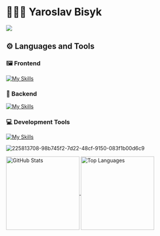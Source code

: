 # 🧑🏻‍💻 Yaroslav Bisyk
<img src="https://www.codewars.com/users/montegray/badges/large"/>

## ⚙️ Languages and Tools

### 🖼️ Frontend

[![My Skills](https://skillicons.dev/icons?i=js,ts,vue,nuxtjs,pinia,react,nextjs,redux,html,css,sass,vuetify,tailwind,bootstrap,styledcomponents	)](https://skillicons.dev)

### 🔨 Backend

[![My Skills](https://skillicons.dev/icons?i=nodejs,express,nestjs,prisma,mongodb,mysql,postgres	)](https://skillicons.dev)

### 💻 Development Tools

[![My Skills](https://skillicons.dev/icons?i=docker,vite,npm,git,vscode,figma	)](https://skillicons.dev)

![225813708-98b745f2-7d22-48cf-9150-083f1b00d6c9](https://github.com/user-attachments/assets/fd1be445-5b5d-4402-ac2f-3391708ee5cd)

  <!-- GitHub Profile Stats -->
  <a href="https://github.com/Bisyk">
    <img height=200 align="center" src="https://github-readme-stats.vercel.app/api?username=Bisyk&theme=radical" alt="GitHub Stats" />
  </a>

  <!-- Most Used Languages Widget -->
  <a href="https://github.com/Bisyk">
    <img height=200 align="center" src="https://github-readme-stats.vercel.app/api/top-langs/?username=Bisyk&layout=compact&theme=radical" alt="Top Languages" />
  </a>
</div>


